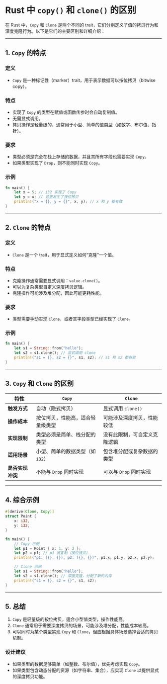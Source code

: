 # Rust 中 `copy()` 和 `clone()` 的区别

在 Rust 中，`Copy` 和 `Clone` 是两个不同的 trait，它们分别定义了值的拷贝行为和深度克隆行为。以下是它们的主要区别和详细介绍：

---

## 1. `Copy` 的特点

### **定义**
- `Copy` 是一种标记性（marker）trait，用于表示数据可以按位拷贝（bitwise copy）。

### **特点**
- 实现了 `Copy` 的类型在赋值或函数传参时会自动复制值。
- 无需显式调用。
- 拷贝操作是轻量级的，通常用于小型、简单的值类型（如数字、布尔值、指针）。

### **要求**
- 类型必须是完全在栈上存储的数据，并且其所有字段也需要实现 `Copy`。
- 如果类型实现了 `Drop`，则不能同时实现 `Copy`。

### **示例**
```rust
fn main() {
    let x = 5; // i32 实现了 Copy
    let y = x; // 这里发生了按位拷贝
    println!("x = {}, y = {}", x, y); // x 和 y 都有效
}
```

---

## 2. `Clone` 的特点

### **定义**
- `Clone` 是一个 trait，用于显式定义如何“克隆”一个值。

### **特点**
- 克隆操作通常需要显式调用：`value.clone()`。
- 可以为复杂类型自定义深度拷贝逻辑。
- 克隆操作可能涉及堆分配，因此可能更耗性能。

### **要求**
- 类型需要手动实现 `Clone`，或者其字段类型已经实现了 `Clone`。

### **示例**
```rust
fn main() {
    let s1 = String::from("hello");
    let s2 = s1.clone(); // 显式调用 clone
    println!("s1 = {}, s2 = {}", s1, s2); // s1 和 s2 都有效
}
```

---

## 3. `Copy` 和 `Clone` 的区别

| 特性             | `Copy`                              | `Clone`                          |
|------------------|-------------------------------------|-----------------------------------|
| **触发方式**     | 自动（隐式拷贝）                   | 显式调用 `clone()`               |
| **操作成本**     | 按位拷贝，性能高，适合轻量级类型    | 可能涉及深度拷贝，性能较低       |
| **实现限制**     | 类型必须是简单、栈分配的类型        | 没有此限制，可自定义克隆逻辑     |
| **适用场景**     | 小型、简单的数据类型（如 `i32`）    | 包含堆分配或复杂数据的类型        |
| **是否实现冲突** | 不能与 `Drop` 同时实现             | 可以与 `Drop` 同时实现           |

---

## 4. 综合示例
```rust
#[derive(Clone, Copy)]
struct Point {
    x: i32,
    y: i32,
}

fn main() {
    // Copy 示例
    let p1 = Point { x: 1, y: 2 };
    let p2 = p1; // p1 被复制（按位拷贝）
    println!("p1: ({}, {}), p2: ({}, {})", p1.x, p1.y, p2.x, p2.y);

    // Clone 示例
    let s1 = String::from("hello");
    let s2 = s1.clone(); // 深度克隆，分配了新的内存
    println!("s1 = {}, s2 = {}", s1, s2);
}
```

---

## 5. 总结

1. `Copy` 是轻量级的按位拷贝，适合小型值类型，操作性能高。
2. `Clone` 通常用于需要深度拷贝的场景，可能涉及堆分配，性能成本较高。
3. 可以同时为某个类型实现 `Copy` 和 `Clone`，但应根据具体场景选择合适的拷贝机制。

### **设计建议**
- 如果类型的数据足够简单（如整数、布尔值），优先考虑实现 `Copy`。
- 如果类型包含动态分配的资源（如字符串、集合），应实现 `Clone` 以提供显式的深度拷贝功能。
